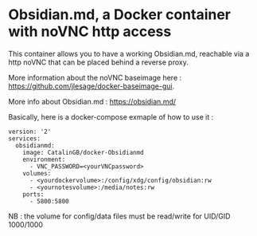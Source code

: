 # Obsidian.md, a Docker container with noVNC http access
This container allows you to have a working Obsidian.md, reachable via a http noVNC that can be placed behind a reverse proxy.

More information about the noVNC baseimage here : https://github.com/jlesage/docker-baseimage-gui.

More info about Obsidian.md : https://obsidian.md/

Basically, here is a docker-compose exmaple of how to use it :
```
version: '2'
services:
  obsidianmd:
    image: CatalinGB/docker-Obsidianmd
    environment:
      - VNC_PASSWORD=<yourVNCpassword>
    volumes:
      - <yourdockervolume>:/config/xdg/config/obsidian:rw
      - <yournotesvolume>:/media/notes:rw
    ports:
      - 5800:5800
```

NB : the volume for config/data files must be read/write for UID/GID 1000/1000

